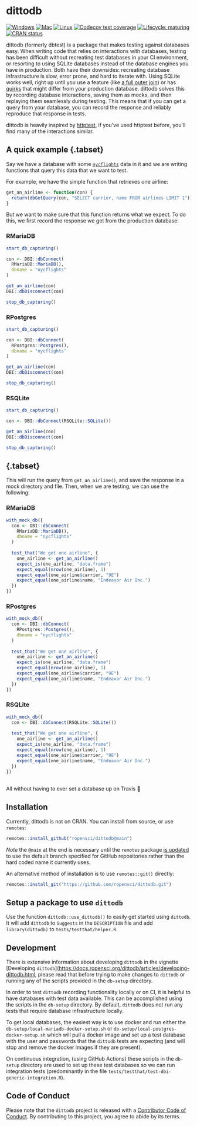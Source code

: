 # dittodb
<!-- badges: start -->
[![Windows](https://github.com/ropensci/dittodb/workflows/check-windows/badge.svg)](https://github.com/ropensci/dittodb/actions?workflow=check-windows)
[![Mac](https://github.com/ropensci/dittodb/workflows/check-mac/badge.svg)](https://github.com/ropensci/dittodb/actions?workflow=check-mac)
[![Linux](https://github.com/ropensci/dittodb/workflows/check-linux-ubuntu/badge.svg)](https://github.com/ropensci/dittodb/actions?workflow=check-linux-ubuntu)
[![Codecov test coverage](https://codecov.io/gh/ropensci/dittodb/branch/main/graph/badge.svg)](https://codecov.io/gh/ropensci/dittodb?branch=main)
[![Lifecycle: maturing](https://img.shields.io/badge/lifecycle-maturing-blue.svg)](https://www.tidyverse.org/lifecycle/#maturing)
[![CRAN status](https://www.r-pkg.org/badges/version/dittodb)](https://CRAN.R-project.org/package=dittodb)
<!-- badges: end -->


dittodb (formerly dbtest) is a package that makes testing against databases easy. When writing code that relies on interactions with databases, testing has been difficult without recreating test databases in your CI environment, or resorting to using SQLite databases instead of the database engines you have in production. Both have their downsides: recreating database infrastructure is slow, error prone, and hard to iterate with. Using SQLite works well, right up until you use a feature (like [a full outer join](https://www.sqlite.org/omitted.html)) or has [quirks](https://www.sqlite.org/quirks.html) that might differ from your production database. dittodb solves this by recording database interactions, saving them as mocks, and then replaying them seamlessly during testing. This means that if you can get a query from your database, you can record the response and reliably reproduce that response in tests.

dittodb is heavily inspired by [httptest](https://CRAN.R-project.org/package=httptest), if you've used httptest before, you'll find many of the interactions similar.

## A quick example {.tabset}
Say we have a database with some [`nycflights`](https://CRAN.R-project.org/package=nycflights13) data in it and we are writing functions that query this data that we want to test. 

For example, we have the simple function that retrieves one airline:

```r
get_an_airline <- function(con) {
  return(dbGetQuery(con, "SELECT carrier, name FROM airlines LIMIT 1"))
}

```

But we want to make sure that this function returns what we expect. To do this, we first record the response we get from the production database:

### RMariaDB
```r
start_db_capturing()

con <- DBI::dbConnect(
  RMariaDB::MariaDB(),
  dbname = "nycflights"
)

get_an_airline(con)
DBI::dbDisconnect(con)

stop_db_capturing()
```

### RPostgres
```r
start_db_capturing()

con <- DBI::dbConnect(
  RPostgres::Postgres(),
  dbname = "nycflights"
)

get_an_airline(con)
DBI::dbDisconnect(con)

stop_db_capturing()
```

### RSQLite
```r
start_db_capturing()

con <- DBI::dbConnect(RSQLite::SQLite())

get_an_airline(con)
DBI::dbDisconnect(con)

stop_db_capturing()
```

## {.tabset}

This will run the query from `get_an_airline()`, and save the response in a mock directory and file. Then, when we are testing, we can use the following:


### RMariaDB
```r
with_mock_db({
  con <- DBI::dbConnect(
    RMariaDB::MariaDB(),
    dbname = "nycflights"
  )
  
  test_that("We get one airline", {
    one_airline <- get_an_airline()
    expect_is(one_airline, "data.frame")
    expect_equal(nrow(one_airline), 1)
    expect_equal(one_airline$carrier, "9E")
    expect_equal(one_airline$name, "Endeavor Air Inc.")
  })
})
```

### RPostgres
```r
with_mock_db({
  con <- DBI::dbConnect(
    RPostgres::Postgres(),
    dbname = "nycflights"
  )
  
  test_that("We get one airline", {
    one_airline <- get_an_airline()
    expect_is(one_airline, "data.frame")
    expect_equal(nrow(one_airline), 1)
    expect_equal(one_airline$carrier, "9E")
    expect_equal(one_airline$name, "Endeavor Air Inc.")
  })
})
```

### RSQLite
```r
with_mock_db({
  con <- DBI::dbConnect(RSQLite::SQLite())
  
  test_that("We get one airline", {
    one_airline <- get_an_airline()
    expect_is(one_airline, "data.frame")
    expect_equal(nrow(one_airline), 1)
    expect_equal(one_airline$carrier, "9E")
    expect_equal(one_airline$name, "Endeavor Air Inc.")
  })
})
```

##

All without having to ever set a database up on Travis 🎉

## Installation
Currently, dittodb is not on CRAN. You can install from source, or use `remotes`:

```r
remotes::install_github("ropensci/dittodb@main")
```

_Note_ the `@main` at the end is necessary until the `remotes` package 
[is updated](https://github.com/r-lib/remotes/issues/508) to use the default 
branch specified for GitHub repositories rather than the hard coded name it 
currently uses.

An alternative method of installation is to use `remotes::git()` directly:

```r
remotes::install_git("https://github.com/ropensci/dittodb.git")
```

## Setup a package to use `dittodb`
Use the function `dittodb::use_dittodb()` to easily get started using `dittodb`. 
It will add `dittodb` to `Suggests` in the `DESCRIPTION` file and add `library(dittodb)`
to `tests/testthat/helper.R`.

## Development

There is extensive information about developing `dittodb` in the vignette [Developing `dittodb`](https://docs.ropensci.org/dittodb/articles/developing-dittodb.html, please read that before trying to make changes to `dittodb` or running any of the scripts provided in the `db-setup` directory.

In order to test `dittodb` recording functionality locally or on CI, it is helpful to have databases with test data available. This can be accomplished using the scripts in the `db-setup` directory. By default, `dittodb` does not run any tests that require database infrastructure locally.

To get local databases, the easiest way is to use docker and run either the `db-setup/local-mariadb-docker-setup.sh` or `db-setup/local-postgres-docker-setup.sh` which will pull a docker image and set up a test database with the user and passwords that the `dittodb` tests are expecting (and will stop and remove the docker images if they are present). 

On continuous integration, (using GitHub Actions) these scripts in the `db-setup` directory are used to set up these test databases so we can run integration tests (predominantly in the file `tests/testthat/test-dbi-generic-integration.R`).

## Code of Conduct

Please note that the `dittodb` project is released with a [Contributor Code of Conduct](https://docs.ropensci.org/dittodb/CODE_OF_CONDUCT). By contributing to this project, you agree to abide by its terms.

